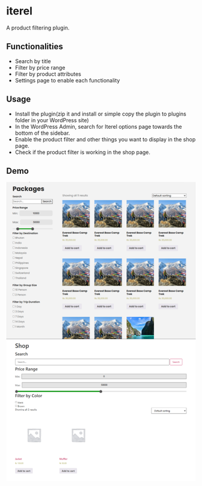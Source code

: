 # iterel

A product filtering plugin.

## Functionalities

- Search by title
- Filter by price range
- Filter by product attributes
- Settings page to enable each functionality

## Usage

- Install the plugin(zip it and install or simple copy the plugin to plugins folder in your WordPress site)
- In the WordPress Admin, search for Iterel options page towards the bottom of the sidebar.
- Enable the product filter and other things you want to display in the shop page.
- Check if the product filter is working in the shop page.

## Demo 

![Demo Image 1](screenshot1.png)
![Demo Image 2](screenshot2.png)